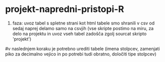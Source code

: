# projekt-napredni-pristopi-R

1. faza:
uvoz tabel s spletne strani kot html
tabele smo shranili v csv
od sedaj naprej delamo samo na csvjih (vse skripte postimo na miru, za delo na projektu in uvoz vseh tabel zadošča zgolj sourcat skripto 'projekt')

#v naslednjem koraku je potrebno urediti tabele (imena stolpcev, zamenjati piko za decimalno vejico in po potrebi tudi obratno, določiti tipe stolpcev)